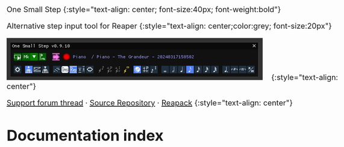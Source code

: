 <style>
  body {margin:35px;font-size:20px; text-align:justify; max-width: 1000px; margin-left: auto; margin-right:auto; padding:40px; }
  img {max-width:100%;}
  h1 {font-size:40px;margin-top:50px;}
  h2 {font-size:35px;margin-top:45px;}
  h3 {font-size:25px;margin-top:35px;color:darkblue;}
  h4 {font-size:20px;margin-top:30px;color:grey;margin-bottom:0px;}
  table { margin: auto; font-size:20px; border-spacing: 0; border-collapse: collapse; }
  td, th { text-align: center; border:1px solid black ; padding: 2px 5px; }
  tr th:first-child { border: none; background-color:white; }
  tr td:first-child { text-align: left; border; background-color: lightgray; }
  th { padding-left:10px; padding-right:10px;  background-color: lightgray;}
  td.empty { border: none; background-color:white !important; height:20px }

</style>

One Small Step
{:style="text-align: center; font-size:40px; font-weight:bold"}

Alternative step input tool for Reaper
{:style="text-align: center;color:grey; font-size:20px"}

![](./0.9.10/OSS.png)
{:style="text-align: center"}

[Support forum thread](https://forum.cockos.com/showthread.php?t=288076) · [Source Repository](https://github.com/ReaTeam/ReaScripts) · [Reapack](https://reapack.com)
{:style="text-align: center"}

# Documentation index

<script>
  let documented_versions = ["0.9.13", "0.9.12", "0.9.11", "0.9.10", "0.9.9", "0.9.8", "0.9.7", "0.9.6"]

  document.write("<ul>");
  for(let i = 0; i < documented_versions.length ; i++) {
    let v = documented_versions[i]
    document.write('<li>Documentation for <a href="v' + v + '.html">v' + v + '</a></li>')
  }
  document.write("</ul>")

  let sp          = new URLSearchParams(document.location.search)
  let ver         = sp.get('ver')

  if(documented_versions.includes(ver)) {
    let root = document.location.href.substring(0, document.location.href.lastIndexOf("/"));
    document.location = root + "/v" + ver + ".html";
  }
</script>
